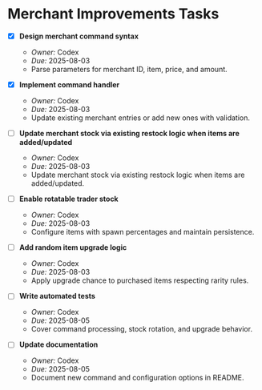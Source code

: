# Merchant Improvements Tasks

- [x] **Design merchant command syntax**
  - *Owner:* Codex
  - *Due:* 2025-08-03
  - Parse parameters for merchant ID, item, price, and amount.

- [x] **Implement command handler**
  - *Owner:* Codex
  - *Due:* 2025-08-03
  - Update existing merchant entries or add new ones with validation.

- [ ] **Update merchant stock via existing restock logic when items are added/updated**
  - *Owner:* Codex
  - *Due:* 2025-08-03
  - Update merchant stock via existing restock logic when items are added/updated.
 
- [ ] **Enable rotatable trader stock**
  - *Owner:* Codex
  - *Due:* 2025-08-03
  - Configure items with spawn percentages and maintain persistence.

- [ ] **Add random item upgrade logic**
  - *Owner:* Codex
  - *Due:* 2025-08-03
  - Apply upgrade chance to purchased items respecting rarity rules.

- [ ] **Write automated tests**
  - *Owner:* Codex
  - *Due:* 2025-08-05
  - Cover command processing, stock rotation, and upgrade behavior.

- [ ] **Update documentation**
  - *Owner:* Codex
  - *Due:* 2025-08-05
  - Document new command and configuration options in README.
